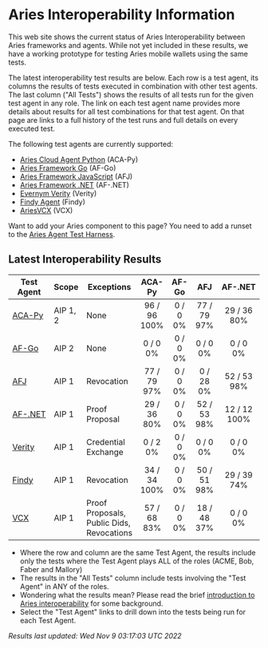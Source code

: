 # Aries Interoperability Information


This web site shows the current status of Aries Interoperability between Aries frameworks and agents. While
not yet included in these results, we have a working prototype for testing Aries mobile wallets using the
same tests.

The latest interoperability test results are below. Each row is a test agent, its columns
the results of tests executed in combination with other test agents.
The last column ("All Tests") shows the results of all tests run for the given test agent in any role. The link on each test
agent name provides more details about results for all test combinations for that test agent. On
that page are links to a full history of the test runs and full details on every executed test. 

The following test agents are currently supported:

- [Aries Cloud Agent Python](https://github.com/hyperledger/aries-cloudagent-python) (ACA-Py)
- [Aries Framework Go](https://github.com/hyperledger/aries-framework-go) (AF-Go)
- [Aries Framework JavaScript](https://github.com/hyperledger/aries-framework-javascript) (AFJ)
- [Aries Framework .NET](https://github.com/hyperledger/aries-framework-dotnet) (AF-.NET)
- [Evernym Verity](https://github.com/evernym/verity) (Verity)
- [Findy Agent](https://github.com/findy-network/findy-agent) (Findy)
- [AriesVCX](https://github.com/hyperledger/aries-vcx) (VCX)

Want to add your Aries component to this page? You need to add a runset to the
[Aries Agent Test Harness](https://github.com/hyperledger/aries-agent-test-harness).

## Latest Interoperability Results

| Test Agent | Scope | Exceptions | ACA-Py | AF-Go | AFJ | AF-.NET | Verity | Findy | VCX | **All Tests** |
| ----- | ----- | ----- | :----: | :----: | :----: | :----: | :----: | :----: | :----: | :----: |
| [ACA-Py](acapy.md)| AIP 1, 2 | None | 96 / 96<br>100% | 0 / 0<br>0% | 77 / 79<br>97% | 29 / 36<br>80% | 0 / 2<br>0% | 34 / 34<br>100% | 57 / 68<br>83% | **281 / 303<br>92%** |
| [AF-Go](afgo.md)| AIP 2 | None | 0 / 0<br>0% | 0 / 0<br>0% | 0 / 0<br>0% | 0 / 0<br>0% | 0 / 0<br>0% | 0 / 0<br>0% | 0 / 0<br>0% | **0 / 0<br>0%** |
| [AFJ](javascript.md)| AIP 1 | Revocation | 77 / 79<br>97% | 0 / 0<br>0% | 0 / 28<br>0% | 52 / 53<br>98% | 0 / 0<br>0% | 50 / 51<br>98% | 18 / 48<br>37% | **168 / 230<br>73%** |
| [AF-.NET](dotnet.md)| AIP 1 | Proof Proposal | 29 / 36<br>80% | 0 / 0<br>0% | 52 / 53<br>98% | 12 / 12<br>100% | 0 / 0<br>0% | 29 / 39<br>74% | 0 / 0<br>0% | **93 / 111<br>83%** |
| [Verity](verity.md)| AIP 1 | Credential Exchange | 0 / 2<br>0% | 0 / 0<br>0% | 0 / 0<br>0% | 0 / 0<br>0% | 0 / 0<br>0% | 0 / 0<br>0% | 0 / 0<br>0% | **0 / 2<br>0%** |
| [Findy](findy.md)| AIP 1 | Revocation | 34 / 34<br>100% | 0 / 0<br>0% | 50 / 51<br>98% | 29 / 39<br>74% | 0 / 0<br>0% | 17 / 17<br>100% | 0 / 0<br>0% | **113 / 124<br>91%** |
| [VCX](aries-vcx.md)| AIP 1 | Proof Proposals, Public Dids, Revocations | 57 / 68<br>83% | 0 / 0<br>0% | 18 / 48<br>37% | 0 / 0<br>0% | 0 / 0<br>0% | 0 / 0<br>0% | 33 / 34<br>97% | **108 / 150<br>72%** |

- Where the row and column are the same Test Agent, the results include only the tests where the Test Agent plays ALL of the roles (ACME, Bob, Faber and Mallory)
- The results in the "All Tests" column include tests involving the "Test Agent" in ANY of the roles.
- Wondering what the results mean? Please read the brief [introduction to Aries interoperability](aries-interop-intro.md) for some background.
- Select the "Test Agent" links to drill down into the tests being run for each Test Agent.


*Results last updated: Wed Nov 9 03:17:03 UTC 2022*


